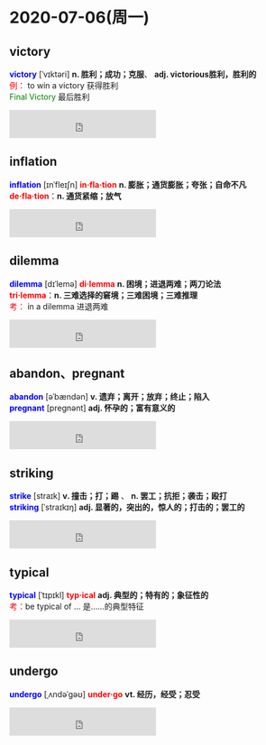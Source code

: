  
# 2020-07-06(周一)

## victory

<font color=Blue>**victory**</font> [ˈvɪktəri] **n. 胜利；成功；克服**、 **adj. victorious胜利，胜利的** <br>
<font color=red>例：</font> to win a victory 获得胜利 <br>
<font color=green>Final Victory</font> 最后胜利<br>
<iframe height="50" width="260" src="https://www.ximalaya.com/thirdparty/player/sound/player.html?id=96282242&type=red" frameborder=0 allowfullscreen></iframe>

## inflation

<font color=Blue>**inflation**</font> [ɪnˈfleɪʃn] <font color=red>**in·fla·tion**</font> **n. 膨胀；通货膨胀；夸张；自命不凡** <br>
<font color=red>**de·fla·tion**</font>：**n. 通货紧缩；放气** <br>
<iframe height="50" width="260" src="https://www.ximalaya.com/thirdparty/player/sound/player.html?id=4453382&type=red" frameborder=0 allowfullscreen></iframe>

## dilemma

<font color=Blue>**dilemma**</font> [dɪˈlemə] <font color=red>**di·lemma**</font> **n. 困境；进退两难；两刀论法** <br>
<font color=red>**tri·lemma**</font>：**n. 三难选择的窘境；三难困境；三难推理** <br>
<font color=red>考：</font> in a dilemma 进退两难<br>
<iframe height="50" width="260" src="https://www.ximalaya.com/thirdparty/player/sound/player.html?id=4453292&type=red" frameborder=0 allowfullscreen></iframe>

## abandon、pregnant

<font color=Blue>**abandon**</font> [əˈbændən] **v. 遗弃；离开；放弃；终止；陷入** <br>
<font color=Blue>**pregnant**</font> [preɡnənt] **adj. 怀孕的；富有意义的** <br>
<iframe height="50" width="260" src="https://www.ximalaya.com/thirdparty/player/sound/player.html?id=4490362&type=red" frameborder=0 allowfullscreen></iframe>

## striking

<font color=Blue>**strike**</font> [straɪk] **v. 撞击；打；踢** 、 **n. 罢工；抗拒；袭击；殴打** <br>
<font color=Blue>**striking**</font> [ˈstraɪkɪŋ] **adj. 显著的，突出的，惊人的；打击的；罢工的** <br>
<iframe height="50" width="260" src="https://www.ximalaya.com/thirdparty/player/sound/player.html?id=4489334&type=red" frameborder=0 allowfullscreen></iframe>

## typical

<font color=Blue>**typical**</font> [ˈtɪpɪkl] <font color=red>**typ·ical**</font> **adj. 典型的；特有的；象征性的** <br>
<font color=red>考：</font>be typical of ... 是……的典型特征 <br>
<iframe height="50" width="260" src="https://www.ximalaya.com/thirdparty/player/sound/player.html?id=4453316&type=red" frameborder=0 allowfullscreen></iframe>

## undergo

<font color=Blue>**undergo**</font> [ˌʌndəˈɡəʊ] <font color=red>**under·go**</font> **vt. 经历，经受；忍受** <br>
<iframe height="50" width="260" src="https://www.ximalaya.com/thirdparty/player/sound/player.html?id=4512001&type=red" frameborder=0 allowfullscreen></iframe>